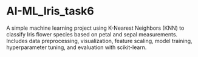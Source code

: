 # AI-ML_Iris_task6
A simple machine learning project using K-Nearest Neighbors (KNN) to classify Iris flower species based on petal and sepal measurements. Includes data preprocessing, visualization, feature scaling, model training, hyperparameter tuning, and evaluation with scikit-learn.
